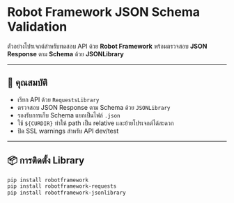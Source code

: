 # Robot Framework JSON Schema Validation

ตัวอย่างโปรเจกต์สำหรับทดสอบ API ด้วย **Robot Framework** พร้อมตรวจสอบ **JSON Response** ตาม **Schema** ด้วย **JSONLibrary**

---

## 🔹 คุณสมบัติ

- เรียก API ด้วย `RequestsLibrary`
- ตรวจสอบ JSON Response ตาม Schema ด้วย `JSONLibrary`
- รองรับการเก็บ Schema แยกเป็นไฟล์ `.json`
- ใช้ `${CURDIR}` ทำให้ path เป็น relative และย้ายโปรเจกต์ได้สะดวก
- ปิด SSL warnings สำหรับ API dev/test

---

## 📦 การติดตั้ง Library

```bash
pip install robotframework
pip install robotframework-requests
pip install robotframework-jsonlibrary
